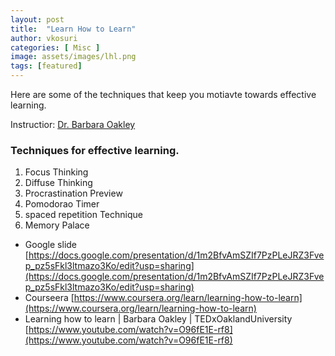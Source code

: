 ```yaml
---
layout: post
title:  "Learn How to Learn"
author: vkosuri
categories: [ Misc ]
image: assets/images/lhl.png
tags: [featured]
---
```

Here are some of the techniques that keep you motiavte towards effective learning.

Instructior: [Dr. Barbara Oakley](https://www.coursera.org/instructor/barboakley)

### Techniques for effective learning.

1. Focus Thinking
2. Diffuse Thinking
3. Procrastination Preview
4. Pomodorao Timer
5. spaced repetition Technique
6. Memory Palace 

* Google slide [https://docs.google.com/presentation/d/1m2BfvAmSZIf7PzPLeJRZ3Fvep_pz5sFkl3ltmazo3Ko/edit?usp=sharing](https://docs.google.com/presentation/d/1m2BfvAmSZIf7PzPLeJRZ3Fvep_pz5sFkl3ltmazo3Ko/edit?usp=sharing)
* Courseera [https://www.coursera.org/learn/learning-how-to-learn](https://www.coursera.org/learn/learning-how-to-learn)
* Learning how to learn | Barbara Oakley | TEDxOaklandUniversity [https://www.youtube.com/watch?v=O96fE1E-rf8](https://www.youtube.com/watch?v=O96fE1E-rf8)
